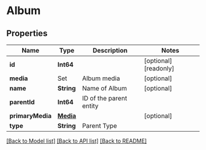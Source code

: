 # Album

## Properties
Name | Type | Description | Notes
------------ | ------------- | ------------- | -------------
**id** | **Int64** |  | [optional] [readonly] 
**media** | Set<Media> | Album media | [optional] 
**name** | **String** | Name of Album | [optional] 
**parentId** | **Int64** | ID of the parent entity | 
**primaryMedia** | [**Media**](Media.md) |  | [optional] 
**type** | **String** | Parent Type | 

[[Back to Model list]](../README.md#documentation-for-models) [[Back to API list]](../README.md#documentation-for-api-endpoints) [[Back to README]](../README.md)


